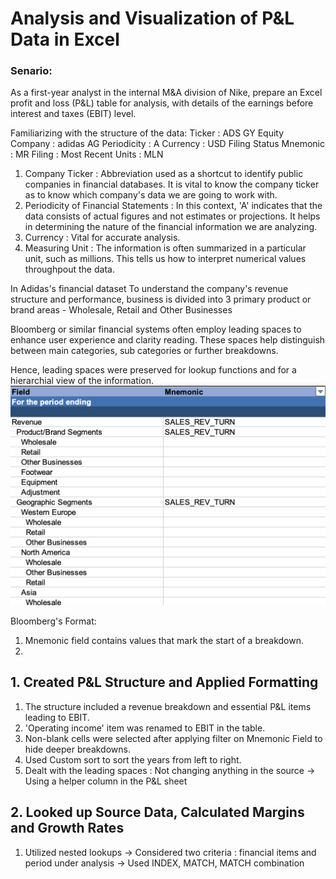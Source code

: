 # Analysis and Visualization of P&L Data in Excel 
### Senario: 
As a first-year analyst in the internal M&A division of Nike, prepare an Excel profit and loss (P&L) table for analysis, with details of the earnings before interest and taxes (EBIT) level. 

Familiarizing with the structure of the data:
Ticker : ADS GY Equity
Company :	adidas AG
Periodicity :	A
Currency :	USD
Filing Status Mnemonic :	MR
Filing :	Most Recent
Units :	MLN

1. Company Ticker : Abbreviation used as a shortcut to identify public companies in financial databases. It is vital to know the company ticker as to know which company's data we are going to work with.
2. Periodicity of Financial Statements : In this context, 'A' indicates that the data consists of actual figures and not estimates or projections. It helps in determining the nature of the financial information we are analyzing.
3. Currency : Vital for accurate analysis.
4. Measuring Unit : The information is often summarized in a particular unit, such as millions. This tells us how to interpret numerical values throughpout the data.

In Adidas's financial dataset 
To understand the company's revenue structure and performance, business is divided into 3 primary product or brand areas - Wholesale, Retail and Other Businesses

Bloomberg or similar financial systems often employ leading spaces to enhance user experience and clarity reading. These spaces help distinguish between main categories, sub categories or further breakdowns. 

Hence, leading spaces were preserved for lookup functions and for a hierarchial view of the information.
![Dashboard](https://github.com/Ittismita/Data-Analytics-Projects/blob/main/Analysis%20and%20Visualization%20of%20P%26L%20Data%20in%20Excel%20Project/viz./dta.png)


Bloomberg's Format:
1. Mnemonic field contains values that mark the start of a breakdown.
2. 

## 1. Created P&L Structure and Applied Formatting

1.  The structure included a revenue breakdown and essential P&L items leading to EBIT.
2.  'Operating income' item was renamed to EBIT in the table.
3.  Non-blank cells were selected after applying filter on Mnemonic Field to hide deeper breakdowns.
4.  Used Custom sort to sort the years from left to right.
5.  Dealt with the leading spaces :
    Not changing anything in the source -> Using a helper column in the P&L sheet

## 2. Looked up Source Data, Calculated Margins and Growth Rates

1. Utilized nested lookups -> Considered two criteria : financial items and period under analysis -> Used INDEX, MATCH, MATCH combination



